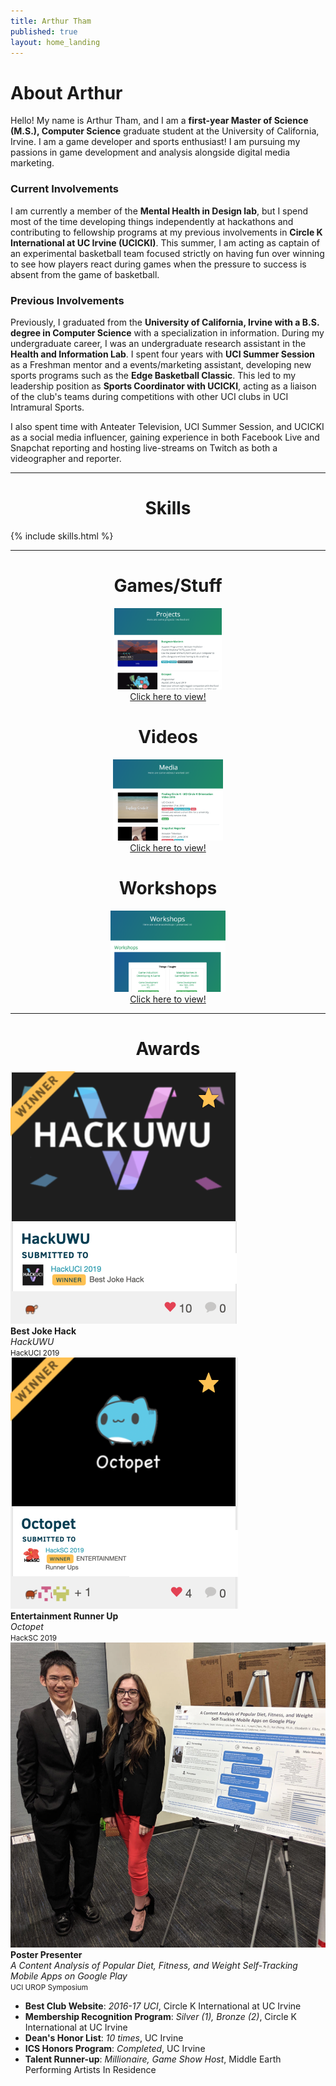 ```yaml
---
title: Arthur Tham
published: true
layout: home_landing
---
```




# About Arthur
Hello! My name is Arthur Tham, and I am a **first-year Master of Science (M.S.), Computer Science** graduate student at 
the University of California, Irvine. 
I am a game developer and sports enthusiast!
I am pursuing my passions in game development and analysis alongside digital media marketing. 

### Current Involvements
I am currently a member of the **Mental Health in Design lab**, but I spend most of the time developing things independently
at hackathons and contributing to fellowship programs at my previous involvements in **Circle K International at UC Irvine (UCICKI)**.
This summer, I am acting as captain of an experimental basketball team focused strictly on having fun over winning to see
how players react during games when the pressure to success is absent from the game of basketball.

### Previous Involvements
Previously, I graduated from the **University of California, Irvine with a B.S. degree in Computer Science** with a 
specialization in information. 
During my undergraduate career, I was an undergraduate research assistant in the **Health and Information Lab**. 
I spent four years with **UCI Summer Session** as a Freshman mentor and a events/marketing assistant, developing
new sports programs such as the **Edge Basketball Classic**. This led to my leadership position as **Sports Coordinator
with UCICKI**, acting as a liaison of the club's teams during competitions with
other UCI clubs in UCI Intramural Sports.


I also spent time with Anteater Television, UCI Summer Session, and UCICKI as a social media influencer, gaining experience
in both Facebook Live and Snapchat reporting and hosting live-streams on Twitch as both a videographer and reporter.


---

<center><h1>Skills</h1></center>

{% include skills.html %}

---

<div class="container">
    <center>
        <div class="row">
            <div class="col-md-4">
                <h1>Games/Stuff</h1>
                <img src="/img/previewProject.png" style="height:130px;"><br>
                <a href="/project">Click here to view!</a>
            </div>
            <div class="col-md-4">
                <h1>Videos</h1>
                <img src="/img/previewMedia.png" style="height:130px;"><br>
                <a href="/media">Click here to view!</a>
            </div>
            <div class="col-md-4">
                <h1>Workshops</h1>
                <img src="/img/previewWorkshop.png" style="height:130px;"><br>
                <a href="/workshop">Click here to view!</a>
            </div>
        </div>
    </center>
</div>

---

<center><h1>Awards</h1></center>

<div class="container">
    <div class="row">
        <div class="col-md-4">
            <img src="/img/awardHackuwu.png" width:200px /><br/>
            <b>Best Joke Hack</b><br/>
            <i>HackUWU</i><br/>
            <small>HackUCI 2019</small>
        </div>
        <div class="col-md-4">
            <img src="/img/awardOctopet.png" width:200px /><br />
            <b>Entertainment Runner Up</b><br/>
            <i>Octopet</i><br/>
            <small>HackSC 2019</small>
        </div>
        <div class="col-md-4">
            <img src="/img/awardUROP.png" width:200px /><br />
            <b>Poster Presenter</b><br/>
            <i>A Content Analysis of Popular Diet, Fitness, and Weight Self-Tracking Mobile Apps on Google Play</i><br/>
            <small>UCI UROP Symposium</small>
        </div>
    </div>
    <div class="row">
        <div class="col-md-12">
            <ul>
                <li><b>Best Club Website</b>: <i>2016-17 UCI</i>, Circle K International at UC Irvine </li>
                <li><b>Membership Recognition Program</b>: <i>Silver (1), Bronze (2)</i>, Circle K International at UC Irvine </li>
                <li><b>Dean's Honor List</b>: <i>10 times</i>, UC Irvine </li>
                <li><b>ICS Honors Program</b>: <i>Completed</i>, UC Irvine </li>
                <li><b>Talent Runner-up</b>: <i>Millionaire, Game Show Host</i>, Middle Earth Performing Artists In Residence</li>
            </ul>
        </div>
    </div>
</div>



